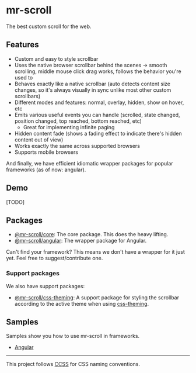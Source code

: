 # mr-scroll

The best custom scroll for the web.

## Features

- Custom and easy to style scrollbar
- Uses the native browser scrollbar behind the scenes -> smooth scrolling, middle mouse click drag works, follows the behavior you're used to
- Behaves exactly like a native scrollbar (auto detects content size changes, so it's always visually in sync unlike most other custom scrollbars)
- Different modes and features: normal, overlay, hidden, show on hover, etc
- Emits various useful events you can handle (scrolled, state changed, position changed, top reached, bottom reached, etc)
  - Great for implementing infinite paging
- Hidden content fade (shows a fading effect to indicate there's hidden content out of view)
- Works exactly the same across supported browsers
- Supports mobile browsers

And finally, we have efficient idiomatic wrapper packages for popular frameworks (as of now: angular).

## Demo

[TODO]

## Packages

- [@mr-scroll/core](./packages/core): The core package. This does the heavy lifting.
- [@mr-scroll/angular](./packages/angular): The wrapper package for Angular.

Can't find your framework? This means we don't have a wrapper for it just yet. Feel free to suggest/contribute one.

### Support packages

We also have support packages:

- [@mr-scroll/css-theming](./packages/css-theming): A support package for styling the scrollbar according to the active theme when using [css-theming](https://github.com/mrahhal/css-theming).

## Samples

Samples show you how to use mr-scroll in frameworks.

- [Angular](./samples/angular)

---

This project follows [CCSS](https://mrahhal.net/CCSS) for CSS naming conventions.
